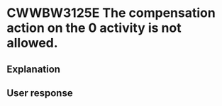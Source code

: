 # CWWBW3125E The compensation action on the 0 activity is not allowed.

## Explanation

## User response